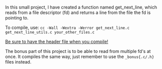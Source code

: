 In this small project, I have created a function named get_next_line, which reads from a file descriptor (fd) and returns a line from the file the fd is pointing to.

To compile, use:
`cc -Wall -Wextra -Werror get_next_line.c get_next_line_utils.c your_other_files.c`

<ins>Be sure to have the header file when you compile!</ins>

The bonus part of this project is to be able to read from multiple fd's at once.
It compiles the same way, just remember to use the `_bonus{.c/.h}` files instead.
